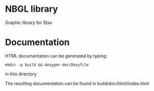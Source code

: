 # NBGL library
Graphic library for Stax

# Documentation
HTML documentation can be generated by typing:

```mkdir -p build && doxygen doc/Doxyfile```

in this directory

The resulting documentation can be found in build/doc/html/index.html
